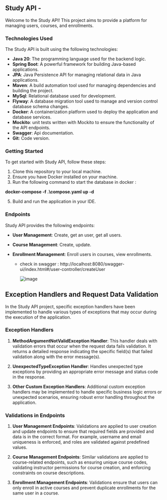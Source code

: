## Study API - 

Welcome to the Study API! This project aims to provide a platform for managing users, courses, and enrollments.

### Technologies Used

The Study API is built using the following technologies:

- **Java 20**: The programming language used for the backend logic.
- **Spring Boot**: A powerful framework for building Java-based applications.
- **JPA**: Java Persistence API for managing relational data in Java applications.
- **Maven**: A build automation tool used for managing dependencies and building the project.
- **MySql**: Relational database used for development.
- **Flyway**: A database migration tool used to manage and version control database schema changes.
- **Docker**: A containerization platform used to deploy the application and database services.
- **Mockito**: unit tests written with Mockito to ensure the functionality of the API endpoints.
- **Swagger**: Api documentation.
- **Git**: Code version.

### Getting Started

To get started with Study API, follow these steps:

1. Clone this repository to your local machine.
2. Ensure you have Docker installed on your machine.
3. Run the following command to start the database in docker :

**docker-compose -f .\compose.yaml up -d**

5. Build and run the application in your IDE.

### Endpoints

Study API provides the following endpoints:

- **User Management**: Create, get an user, get all users.
- **Course Management**: Create, update.
- **Enrollment Management**: Enroll users in courses, view enrollments.

  - check in swagger : http://localhost:8080/swagger-ui/index.html#/user-controller/createUser
 
    ![image](https://github.com/anthonyMeds/Study-Api/assets/124306076/165e5087-7d59-4868-a355-7554ad0375b5)



## Exception Handlers and Request Data Validation

In the Study API project, specific exception handlers have been implemented to handle various types of exceptions that may occur during the execution of the application. 

### Exception Handlers

1. **MethodArgumentNotValidException Handler**: This handler deals with validation errors that occur when the request data fails validation. It returns a detailed response indicating the specific field(s) that failed validation along with the error message(s).

2. **UnexpectedTypeException Handler**: Handles unexpected type exceptions by providing an appropriate error message and status code in the response.

3. **Other Custom Exception Handlers**: Additional custom exception handlers may be implemented to handle specific business logic errors or unexpected scenarios, ensuring robust error handling throughout the application.

   

### Validations in Endpoints

1. **User Management Endpoints**: Validations are applied to user creation and update endpoints to ensure that required fields are provided and data is in the correct format. For example, username and email uniqueness is enforced, and roles are validated against predefined values.

2. **Course Management Endpoints**: Similar validations are applied to course-related endpoints, such as ensuring unique course codes, validating instructor permissions for course creation, and enforcing constraints on course descriptions.

3. **Enrollment Management Endpoints**: Validations ensure that users can only enroll in active courses and prevent duplicate enrollments for the same user in a course.



